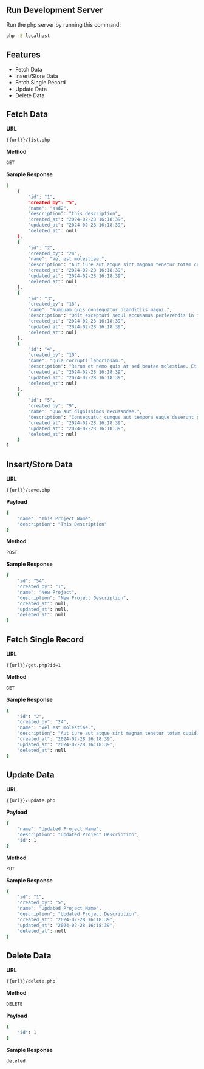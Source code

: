 ## Run Development Server
Run the php server by running this command:

```bash
php -S localhost
```

## Features

- Fetch Data
- Insert/Store Data
- Fetch Single Record
- Update Data
- Delete Data

## Fetch Data

**URL**

```bash
{{url}}/list.php
```

**Method**

```bash
GET
```

**Sample Response**

```bash
[
    {
        "id": "1",
        "created_by": "5",
        "name": "asd2",
        "description": "this description",
        "created_at": "2024-02-28 16:18:39",
        "updated_at": "2024-02-28 16:18:39",
        "deleted_at": null
    },
    {
        "id": "2",
        "created_by": "24",
        "name": "Vel est molestiae.",
        "description": "Aut iure aut atque sint magnam tenetur totam cupiditate. Sed eveniet ipsam illum quod cum aliquid sed. Et eligendi repudiandae voluptatem nisi et rerum. Est accusamus delectus sapiente pariatur earum. A veritatis magnam sit rerum. Vitae molestiae facere sint excepturi dolor distinctio.",
        "created_at": "2024-02-28 16:18:39",
        "updated_at": "2024-02-28 16:18:39",
        "deleted_at": null
    },
    {
        "id": "3",
        "created_by": "18",
        "name": "Numquam quis consequatur blanditiis magni.",
        "description": "Odit excepturi sequi accusamus perferendis in in aut. Id quia quaerat ea tenetur pariatur sunt et nulla. Dolor est corrupti ullam sapiente saepe doloremque et et. Animi illo nemo odit dicta quia pariatur sit voluptatibus. Quae dolores quas et.",
        "created_at": "2024-02-28 16:18:39",
        "updated_at": "2024-02-28 16:18:39",
        "deleted_at": null
    },
    {
        "id": "4",
        "created_by": "10",
        "name": "Quia corrupti laboriosam.",
        "description": "Rerum et nemo quis at sed beatae molestiae. Et dolore vitae eum natus architecto. Omnis fugiat enim qui. Necessitatibus nobis aliquam inventore autem.",
        "created_at": "2024-02-28 16:18:39",
        "updated_at": "2024-02-28 16:18:39",
        "deleted_at": null
    },
    {
        "id": "5",
        "created_by": "9",
        "name": "Quo aut dignissimos recusandae.",
        "description": "Consequatur cumque aut tempora eaque deserunt pariatur. Qui molestiae necessitatibus quae aspernatur vel. Aut molestiae qui animi aperiam fuga. Aut vitae nobis impedit molestiae qui.",
        "created_at": "2024-02-28 16:18:39",
        "updated_at": "2024-02-28 16:18:39",
        "deleted_at": null
    }
]
```

## Insert/Store Data

**URL**

```bash
{{url}}/save.php
```

**Payload**

```bash
{
    "name": "This Project Name",
    "description": "This Description"
}
```

**Method**

```bash
POST
```

**Sample Response**

```bash
{
    "id": "54",
    "created_by": "1",
    "name": "New Project",
    "description": "New Project Description",
    "created_at": null,
    "updated_at": null,
    "deleted_at": null
}
```

## Fetch Single Record

**URL**

```bash
{{url}}/get.php?id=1
```

**Method**

```bash
GET
```

**Sample Response**

```bash
{
    "id": "2",
    "created_by": "24",
    "name": "Vel est molestiae.",
    "description": "Aut iure aut atque sint magnam tenetur totam cupiditate. Sed eveniet ipsam illum quod cum aliquid sed. Et eligendi repudiandae voluptatem nisi et rerum. Est accusamus delectus sapiente pariatur earum. A veritatis magnam sit rerum. Vitae molestiae facere sint excepturi dolor distinctio.",
    "created_at": "2024-02-28 16:18:39",
    "updated_at": "2024-02-28 16:18:39",
    "deleted_at": null
}
```

## Update Data

**URL**

```bash
{{url}}/update.php
```

**Payload**

```bash
{
    "name": "Updated Project Name",
    "description": "Updated Project Description",
    "id": 1
}
```

**Method**

```bash
PUT
```

**Sample Response**

```bash
{
    "id": "1",
    "created_by": "5",
    "name": "Updated Project Name",
    "description": "Updated Project Description",
    "created_at": "2024-02-28 16:18:39",
    "updated_at": "2024-02-28 16:18:39",
    "deleted_at": null
}
```

## Delete Data

**URL**

```bash
{{url}}/delete.php
```

**Method**

```bash
DELETE
```

**Payload**

```bash
{
    "id": 1
}
```

**Sample Response**

```bash
deleted
```
